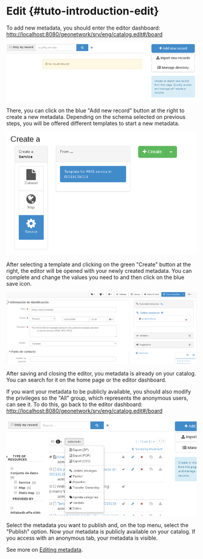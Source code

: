 # Edit {#tuto-introduction-edit}

To add new metadata, you should enter the editor dashboard: <http://localhost:8080/geonetwork/srv/eng/catalog.edit#/board>

![image](img/editorDashboard.png)

There, you can click on the blue "Add new record" button at the right to create a new metadata. Depending on the schema selected on previous steps, you will be offered different templates to start a new metadata.

![image](img/addNewRecord.png)

After selecting a template and clicking on the green "Create" button at the right, the editor will be opened with your newly created metadata. You can complete and change the values you need to and then click on the blue save icon.

![image](img/editor.png)

After saving and closing the editor, you metadata is already on your catalog. You can search for it on the home page or the editor dashboard.

If you want your metadata to be publicly available, you should also modify the privileges so the "All" group, which represents the anonymous users, can see it. To do this, go back to the editor dashboard: <http://localhost:8080/geonetwork/srv/eng/catalog.edit#/board>

![image](img/editorDashboard2.png)

Select the metadata you want to publish and, on the top menu, select the "Publish" option. Now your metadata is publicly available on your catalog. If you access with an anonymous tab, your metadata is visible.

See more on [Editing metadata](../../../user-guide/describing-information/editing-metadata.md).
